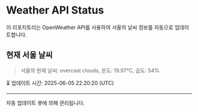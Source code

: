 
# Weather API Status

이 리포지토리는 OpenWeather API를 사용하여 서울의 날씨 정보를 자동으로 업데이트합니다.

## 현재 서울 날씨
> 서울의 현재 날씨: overcast clouds, 온도: 19.97°C, 습도: 54%

⏳ 업데이트 시간: 2025-06-05 22:20:20 (UTC)

---
자동 업데이트 봇에 의해 관리됩니다.
